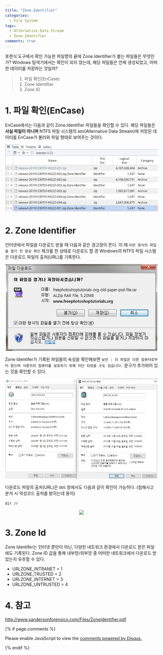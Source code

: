 ```yaml
---
title: "Zone.Identifier"
categories:
  - File System
tags:
  - Alternative Data Stream
  - Zone.Identifier
comments: true
---
```


포렌식 도구에서 확인 가능한 파일명의 끝에 Zone.Identifier가 붙는 파일들은 무엇인가? Windows 탐색기에서는 확인이 되지 않는데, 해당 파일들은 언제 생성되었고, 어떠한 데이터를 저장하는 것일까?

> 1. 파일 확인(EnCase)
> 2. Zone Identifier
> 3. Zone ID


# 1. 파일 확인(EnCase)

EnCase에서는 다음과 같이 Zone.Identifier 파일들을 확인할 수 있다. 해당 파일들은 **사실 파일이 아니며** NTFS 파일 시스템의 `ADS`(Alternative Data Stream)에 저장된 데이터를 EnCase가 불러와 파일 형태로 보여주는 것이다.

<center><img src="/assets/2020-01-03-post-Zone_Identifier/encase.jpg"></center>

# 2. Zone Identifier

인터넷에서 파일을 다운로드 받을 때 다음과 같은 경고창이 뜬다. 이 때 `이런 형식의 파일을 열기 전 항상 확인` 체크를 한 상태로 다운로드 할 경 Windows의 NTFS 파일 시스템은 다운로드 파일의 출처(URL)를 기록한다.

<center><img src="/assets/2020-01-03-post-Zone_Identifier/warning.jpg"></center>

Zone Identifer가 기록된 파일들의 속성을 확인해보면 `보안 : 이 파일은 다른 컴퓨터로부터 왔으며 사용자의 컴퓨터를 보호하기 위해 차단 되었을 수도 있습니다.` 문구가 추가되어 있는 것을 확인할 수 있다.

<center><img src="/assets/2020-01-03-post-Zone_Identifier/security.jpg"></center>

다운로드 파일의 출처(URL)은 `DOS` 창에서도 다음과 같이 확인이 가능하다. (침해사고 분석 시 악성코드 출처를 밝히는데 용이)

```dir /r```

<center><img src="/assets/2020-01-03-post-Zone_Identifier/cmd.jpg"></center>


# 3. Zone Id

Zone Identifer는 인터넷 뿐만이 아닌, 다양한 네트워크 환경에서 다운로드 받은 파일에도 기록된다. Zone ID 값을 통해 내부망/외부망 중 어떠한 네트워크에서 다운로드 받았는지 유추할 수 있다.

- URLZONE_INTRANET = 1
- URLZONE_TRUSTED = 2
- URLZONE_INTERNET = 3
- URLZONE_UNTRUSTED = 4 

# 4. 참고

http://www.sandersonforensics.com/Files/ZoneIdentifier.pdf




{% if page.comments %}

<div id="disqus_thread"></div>
<script>

/**
*  RECOMMENDED CONFIGURATION VARIABLES: EDIT AND UNCOMMENT THE SECTION BELOW TO INSERT DYNAMIC VALUES FROM YOUR PLATFORM OR CMS.
*  LEARN WHY DEFINING THESE VARIABLES IS IMPORTANT: https://disqus.com/admin/universalcode/#configuration-variables*/
/*
var disqus_config = function () {
this.page.url = PAGE_URL;  // Replace PAGE_URL with your page's canonical URL variable
this.page.identifier = PAGE_IDENTIFIER; // Replace PAGE_IDENTIFIER with your page's unique identifier variable
};
*/
(function() { // DON'T EDIT BELOW THIS LINE
var d = document, s = d.createElement('script');
s.src = 'https://https-c0msherl0ck-github-io.disqus.com/embed.js';
s.setAttribute('data-timestamp', +new Date());
(d.head || d.body).appendChild(s);
})();
</script>
<noscript>Please enable JavaScript to view the <a href="https://disqus.com/?ref_noscript">comments powered by Disqus.</a></noscript>
                            
{% endif %}

